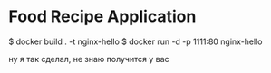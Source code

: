 # Food Recipe Application




$ docker build . -t nginx-hello
$ docker run -d -p 1111:80 nginx-hello

ну я так сделал, не знаю получится у вас
